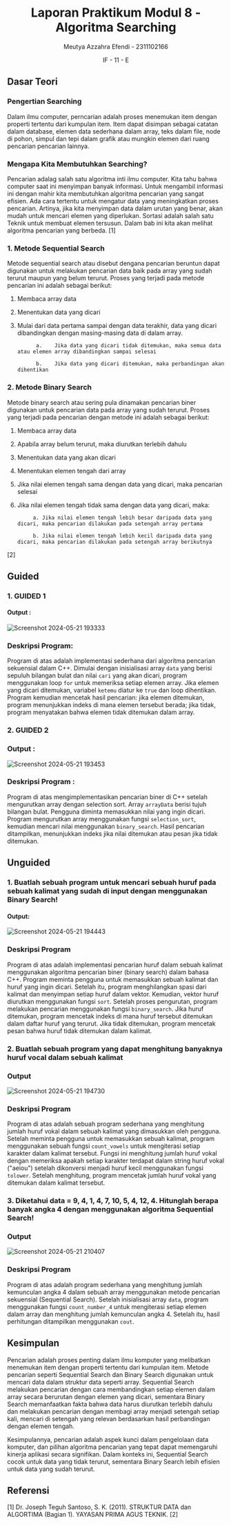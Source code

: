 # <h1 align="center">Laporan Praktikum Modul 8 - Algoritma Searching</h1>
<p align="center">Meutya Azzahra Efendi - 2311102166</p>
<p align="center">IF - 11 - E</p>

## Dasar Teori

### Pengertian Searching
 Dalam ilmu computer, perncarian adalah proses menemukan item dengan properti tertentu dari kumpulan item. Item dapat disimpan sebagai catatan dalam database, elemen data sederhana dalam array, teks dalam file, node di pohon, simpul dan tepi dalam grafik atau mungkin elemen dari ruang pencarian pencarian lainnya.
### Mengapa Kita Membutuhkan Searching?
Pencarian adalag salah satu algoritma inti ilmu computer. Kita tahu bahwa computer saat ini menyimpan banyak informasi. Untuk mengambil informasi ini dengan mahir kita membutuhkan algoritma pencarian yang sangat efisien. Ada cara tertentu untuk mengatur data yang meningkatkan proses pencarian. Artinya, jika kita menyimpan data dalam urutan yang benar, akan mudah untuk mencari elemen yang diperlukan. Sortasi adalah salah satu Teknik untuk membuat elemen tersusun. Dalam bab ini kita akan melihat algoritma pencarian yang berbeda.
[1]
### 1.	Metode Sequential Search
Metode sequential search atau disebut dengana pencarian beruntun dapat digunakan untuk melakukan pencarian data baik pada array yang sudah terurut maupun yang belum terurut. Proses yang terjadi pada metode pencarian ini adalah sebagai berikut:
1.	Membaca array data
2.	Menentukan data yang dicari
3.	Mulai dari data pertama sampai dengan data terakhir, data yang dicari dibandingkan dengan masing-masing data di dalam array.
   
              a.	Jika data yang dicari tidak ditemukan, maka semua data atau elemen array dibandingkan sampai selesai

              b.	Jika data yang dicari ditemukan, maka perbandingan akan dihentikan

### 2.	Metode Binary Search
Metode binary search atau sering pula dinamakan pencarian biner digunakan untuk pencarian data pada array yang sudah terurut. Proses yang terjadi pada pencarian dengan metode ini adalah sebagai berikut:
1.	Membaca array data
2.	Apabila array belum terurut, maka diurutkan terlebih dahulu
3.	Menentukan data yang akan dicari
4.	Menentukan elemen tengah dari array
5.	Jika nilai elemen tengah sama dengan data yang dicari, maka pencarian selesai
6.	Jika nilai elemen tengah tidak sama dengan data yang dicari, maka:
   
             a.	Jika nilai elemen tengah lebih besar daripada data yang dicari, maka pencarian dilakukan pada setengah array pertama

             b.	Jika nilai elemen tengah lebih kecil daripada data yang dicari, maka pencarian dilakukan pada setengah array berikutnya
[2]

## Guided 

### 1. GUIDED 1

#### Output :
![Screenshot 2024-05-21 193333](https://github.com/meutyaazzahra/Struktur-Data-Assigment/assets/161669000/bb8537c0-0d91-4619-a15b-790e79c44713)
### Deskripsi Program:
Program di atas adalah implementasi sederhana dari algoritma pencarian sekuensial dalam C++. Dimulai dengan inisialisasi array `data` yang berisi sepuluh bilangan bulat dan nilai `cari` yang akan dicari, program menggunakan loop `for` untuk memeriksa setiap elemen array. Jika elemen yang dicari ditemukan, variabel `ketemu` diatur ke `true` dan loop dihentikan. Program kemudian mencetak hasil pencarian: jika elemen ditemukan, program menunjukkan indeks di mana elemen tersebut berada; jika tidak, program menyatakan bahwa elemen tidak ditemukan dalam array.
### 2. GUIDED 2

### Output : 
![Screenshot 2024-05-21 193453](https://github.com/meutyaazzahra/Struktur-Data-Assigment/assets/161669000/c3e1305d-0cc1-4dbf-bdca-b10cc3ffc5fd)
### Deskripsi Program :
Program di atas mengimplementasikan pencarian biner di C++ setelah mengurutkan array dengan selection sort. Array `arrayData` berisi tujuh bilangan bulat. Pengguna diminta memasukkan nilai yang ingin dicari. Program mengurutkan array menggunakan fungsi `selection_sort`, kemudian mencari nilai menggunakan `binary_search`. Hasil pencarian ditampilkan, menunjukkan indeks jika nilai ditemukan atau pesan jika tidak ditemukan.
## Unguided 
### 1. Buatlah sebuah program untuk mencari sebuah huruf pada sebuah kalimat yang sudah di input dengan menggunakan Binary Search!

#### Output:
![Screenshot 2024-05-21 194443](https://github.com/meutyaazzahra/Struktur-Data-Assigment/assets/161669000/f98a0274-c755-4af0-aaef-7a5ab8bf36a7)
### Deskripsi Program
Program di atas adalah implementasi pencarian huruf dalam sebuah kalimat menggunakan algoritma pencarian biner (binary search) dalam bahasa C++. Program meminta pengguna untuk memasukkan sebuah kalimat dan huruf yang ingin dicari. Setelah itu, program menghilangkan spasi dari kalimat dan menyimpan setiap huruf dalam vektor. Kemudian, vektor huruf diurutkan menggunakan fungsi `sort`. Setelah proses pengurutan, program melakukan pencarian menggunakan fungsi `binary_search`. Jika huruf ditemukan, program mencetak indeks di mana huruf tersebut ditemukan dalam daftar huruf yang terurut. Jika tidak ditemukan, program mencetak pesan bahwa huruf tidak ditemukan dalam kalimat.
### 2.  Buatlah sebuah program yang dapat menghitung banyaknya huruf  vocal dalam sebuah kalimat

### Output
![Screenshot 2024-05-21 194730](https://github.com/meutyaazzahra/Struktur-Data-Assigment/assets/161669000/9ce83163-656a-47a8-83e8-f06141964466)
### Deskripsi Program
Program di atas adalah sebuah program sederhana yang menghitung jumlah huruf vokal dalam sebuah kalimat yang dimasukkan oleh pengguna. Setelah meminta pengguna untuk memasukkan sebuah kalimat, program menggunakan sebuah fungsi `count_vowels` untuk mengiterasi setiap karakter dalam kalimat tersebut. Fungsi ini menghitung jumlah huruf vokal dengan memeriksa apakah setiap karakter terdapat dalam string huruf vokal ("aeiou") setelah dikonversi menjadi huruf kecil menggunakan fungsi `tolower`. Setelah menghitung, program mencetak jumlah huruf vokal yang ditemukan dalam kalimat tersebut.
### 3.   Diketahui data = 9, 4, 1, 4, 7, 10, 5, 4, 12, 4. Hitunglah berapa banyak angka 4 dengan menggunakan algoritma Sequential Search! 

### Output
![Screenshot 2024-05-21 210407](https://github.com/meutyaazzahra/Struktur-Data-Assigment/assets/161669000/26819303-89b6-498c-ad20-62f48db58538)
### Deskripsi Program
Program di atas adalah program sederhana yang menghitung jumlah kemunculan angka 4 dalam sebuah array menggunakan metode pencarian sekuensial (Sequential Search). Setelah inisialisasi array `data`, program menggunakan fungsi `count_number_4` untuk mengiterasi setiap elemen dalam array dan menghitung jumlah kemunculan angka 4. Setelah itu, hasil perhitungan ditampilkan menggunakan `cout`.
## Kesimpulan
Pencarian adalah proses penting dalam ilmu komputer yang melibatkan menemukan item dengan properti tertentu dari kumpulan item. Metode pencarian seperti Sequential Search dan Binary Search digunakan untuk mencari data dalam struktur data seperti array. Sequential Search melakukan pencarian dengan cara membandingkan setiap elemen dalam array secara berurutan dengan elemen yang dicari, sementara Binary Search memanfaatkan fakta bahwa data harus diurutkan terlebih dahulu dan melakukan pencarian dengan membagi array menjadi setengah setiap kali, mencari di setengah yang relevan berdasarkan hasil perbandingan dengan elemen tengah. 

Kesimpulannya, pencarian adalah aspek kunci dalam pengelolaan data komputer, dan pilihan algoritma pencarian yang tepat dapat memengaruhi kinerja aplikasi secara signifikan. Dalam konteks ini, Sequential Search cocok untuk data yang tidak terurut, sementara Binary Search lebih efisien untuk data yang sudah terurut.
## Referensi
[1] Dr. Joseph Teguh Santoso, S. K. (2011). STRUKTUR DATA dan ALGORTIMA (Bagian 1). YAYASAN PRIMA AGUS TEKNIK.
[2] 
